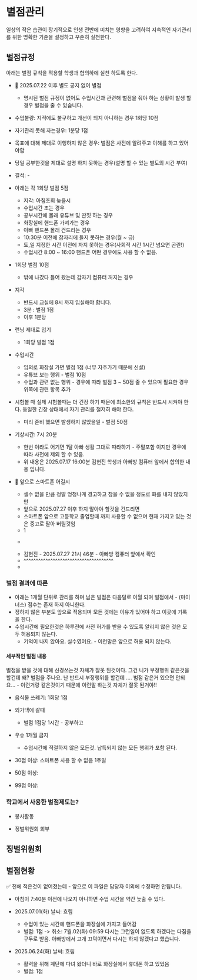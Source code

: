 # 별점관리
일상의 작은 습관이 장기적으로 인생 전반에 미치는 영향을 고려하여 지속적인 자기관리를 위한 명확한 기준을 설정하고 꾸준히 실천한다.

## 벌점규정
아래는 벌점 규칙을 적용할 학생과 협의하에 실천 하도록 한다.

* 📌 2025.07.22 이후 별도 공지 없이 별점
  - 명시된 벌점 규정이 없어도 수업시간과 관련해 벌점을 줘야 하는 상황이 발생 할 경우 벌점을 줄 수 있습니다.


* 수업불량: 지적에도 불구하고 개선이 되지 아니하는 경우 1회당 10점
* 자기관리 못해 자는경우: 1분당 1점
* 목표에 대해 제대로 이행하지 않은 경우: 벌점은 사전에 알려주고 이해를 하고 있어야함
* 당일 공부한것을 제대로 설명 하지 못하는 경우(설명 할 수 있는 별도의 시간 부여)
* 결석: -

* 아래는 각 1회당 벌점 5점
  - 지각: 아침조회 늦을시
  - 수업시간 조는 경우
  - 공부시간에 몰래 유튜브 및 딴짓 하는 경우
  - 화장실에 핸드폰 가져가는 경우
  - 아빠 핸드폰 몰래 건드리는 경우
  - 10:30분 이전에 잠자리에 들지 못하는 경우(월 ~ 금)
  - 토,일 지정한 시간 이전에 자지 못하는 경우(사회적 시간 1시간 넘으면 곤란!)
  - 수업시간 8:00 ~ 16:00 핸드폰 어떤 경우에도 사용 할 수 없음.

* 1회당 벌점 10점
  - 밖에 나갔다 들어 왔는데 갑자기 컴퓨터 꺼지는 경우

* 지각
  - 반드시 교실에 8시 까지 입실해야 합니다.
  - 3분 : 벌점 1점
  - 이후 1분당

* 런닝 제대로 입기
  - 1회당 벌점 1점

* 수업시간
  - 임의로 화장실 가면 벌점 1점 (너무 자주가기 때문에 신설)
  - 유튜브 보는 행위 - 벌점 10점
  - 수업과 관련 없는 행위 - 경우에 따라 벌점 3 ~ 50점 줄 수 있으며 필요한 경우 위쪽에 관련 항목 추가

* 시험볼 때
  실제 시험볼때는 더 긴장 하기 때문에 최소한의 규칙은 반드시 시켜야 한다. 동일한 긴장 상태에서 자기 관리를 철저히 해야 한다.

  - 미리 준비 했으면 발생하지 않았을일 - 벌점 50점

* 기상시간: 7시 20분
  - 한번 이라도 어기면 1달 아빠 생활 그대로 따라하기 - 주말포함 이지만 경우에 따라 사전에 제외 할 수 있음.
  - 위 내용은 2025.07.17 16:00분 김현진 학생과 아빠방 컴퓨터 앞에서 합의한 내용 입니다.

* 📌 앞으로 스마트폰 어길시
  - 셀수 없을 만큼 정말 엉청나게 경고하고 참을 수 없을 정도로 화를 내지 않았지만
  - 앞으로 2025.07.27 이후 하지 말아야 할것을 건드리면
  - 스마트폰 앞으로 고등학교 졸업할때 까지 사용할 수 없으며 현재 가지고 있는 것은 중고로 팔아 버릴것임
  - 1
  - ~~~~~~~~~~~~~~~~~~~~~~~~~~~~~~~~~~~~~
  -  김현진 - 2025.07.27 21시 46분 - 아빠방 컴퓨터 앞에서 확인
  - ^^^^^^^^^^^^^^^^^^^^^^^^^^^^^^^^^^^^^
  -


### 벌점 결과에 따른
* 아래는 1개월 단위로 관리를 하며 남은 벌점은 다음달로 이월 되며 벌점에서 - (마이너스) 점수는 존재 하지 아니한다.
* 정하지 않은 부분도 앞으로 적용되며 모든 것에는 이유가 있어야 하고 이곳에 기록을 한다.
* 수업시간에 필요한것은 하루전에 사전 허가를 받을 수 있도록 알리지 않은 것은 모두 허용되지 않는다.
  - 기억이 나지 않아요. 실수였어요. - 이런말은 앞으로 허용 되지 않는다.


#### 세부적인 벌점 내용
벌점을 받을 것에 대해 신경쓰는것 자체가 잘못 된것이다. 그건 니가 부정행위 같은것을 할건데 왜? 벌점을 주나요.
난 반드시 부정행위를 할건데 .... 범점 같은거 있으면 안되요... - 이런거랑 같은것이기 때문에 이런말 하는것 자체가 잘못 된거야!!

* 음식물 쓰레기: 1회당 1점

* 외가댁에 갈때
  - 벌점 1점당 1시간 - 공부하고

* 우슈 1개월 금지
  - 수업시간에 적절하지 않은 모든것. 납득되지 않는 모든 행위가 포함 된다.

* 30점 이상: 스마트폰 사용 할 수 없음 1주일
* 50점 이상:
* 99점 이상:


### 학교에서 사용한 벌점제도는?

* 봉사활동

* 징벌위원회 회부

## 징벌위원회






## 벌점현황
✅ 전에 적은것이 없어졌는데 - 앞으로 이 파일은 담당자 이외에 수정하면 안됩니다.

- 아침이 7:40분 이전에 나오지 아니하면 수업 시간을 약간 늦출 수 있다.



* 2025.07.01(화) 날씨: 흐림
  - 수업이 있는 시간에 핸드폰을 화장실에 가지고 들어감
  - 벌점: 1점 -> 취소: 7월.02(화) 09:59 다시는 그런일이 없도록 하겠다는 다짐을 구두로 받음. 아빠방에서 고개 끄덕이면서 다시는 하지 않겠다고 했습니다.

* 2025.06.24(화) 날씨: 흐림
  - 활력을 위해 계단에 다녀 왔더니 바로 화장실에서 휴대폰 하고 있었음
  - 벌점: 1점
